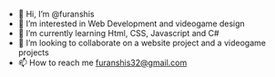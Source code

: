 - 👋 Hi, I’m @furanshis
- 👀 I’m interested in Web Development and videogame design
- 🌱 I’m currently learning Html, CSS, Javascript and C#
- 💞️ I’m looking to collaborate on a website project and a videogame projects
- 📫 How to reach me furanshis32@gmail.com

<!---
furanshis/furanshis is a ✨ special ✨ repository because its `README.md` (this file) appears on your GitHub profile.
You can click the Preview link to take a look at your changes.
--->
